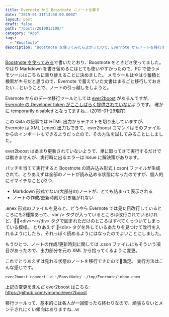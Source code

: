 ```yaml
---
title: Evernote から Boostnote にノートを移す
date: "2019-01-31T13:00:00.000Z"
layout: post
draft: false
path: "/posts/2019013100/"
category: "App"
tags:
  - "Boostnote"
description: "Boostnote を使ってみたらよかったので、Evernote からノートを移行することにしました。"
---
```

[Boostnote を使ってみる](https://m.bug.org/posts/2018090700/)で書いたとおり、Boostnote をときどき使ってました。
やはり Markdown を書き留めるにはとても使いやすかったので、PC で使うメモツールはこちらに乗り替えることに決めました。
メモツールはやはり蓄積と検索がキモだと思うので、Evernote で蓄えていた文書はまるごと移行しておきたい… ということで、ノートの引っ越しをしようと。

Evernote からのデータ移行ツールとしては [ever2boost](https://github.com/BoostIO/ever2boost) があるんですが、[Evernote の Developer token がここしばらく提供されていない](https://qiita.com/kilica/items/aca598fd0c85be4a8bdf)ようです。
確かに temporarily disabled となってますね… (2019-01-29現在)

この Qiita の記事では HTML 出力からテキストを切り出していますが、Evernote は XML (.enex) 出力もできて、ever2boost コマンドはそのファイルからのインポートもできるようだったので、その方法を試してみることにしました。

ever2boost はあまり更新されていないようで、単に取ってきて実行するだけでは動きませんが、実行時に出るエラーは Issue に解決策があります。

パッチを当てて実行すると Boostnote の読み込み形式 (.cson) ファイルが生成されて、とりあえずは全部のノートが読み込める状態になったのですが、個人的にイマイチなことが2つ…

* Markdown 形式でない(大部分の)ノートが、とても詰まって表示される
* ノートの作成/更新時刻が引き継がれない

.enex 形式のファイルを見ると、どうやら Evernote では見た目改行しているところにも2種類あって、\<br /> タグが入っているところは改行されているけれど、\<div>〜\</div> タグで囲まれただけのところはすべてくっついてしまっている模様。
とりあえず \<div> タグを外しているあたりを見つけて改行を入れるようにしたら、それっぽく読めるようにはなったのでよいことにしました。

もうひとつ、ノートの作成/更新時刻に関しては .cson ファイルにもそういう項目があったので、出力部分を元の XML から拾ってくるように変更。

これでとりあえずは見れる状態のノートを移行できたので満足。
実行方法はこんな感じです。

```Shell
ever2boost convert -d ~/BoostNote/ ~/tmp/Evernote/inbox.enex
```

上記の変更を含んだ ever2boost はこちら: https://github.com/ymomoi/ever2boost

移行ツールって、基本的には各人が一回使ったら終わりなので、頑張らないとメンテされにくい傾向はありますね…ｗ
